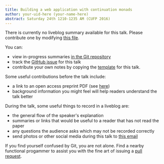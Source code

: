 ```yaml
---
title: Building a web application with continuation monads
author: your-uid-here (your-name-here)
abstract: Saturday 24th 1210-1235 AM (CUFP 2016)
---
```


There is currently no liveblog summary available for this talk. Please contribute one by modifying [this file](https://github.com/ocamllabs/icfp2016-blog/blob/master/CUFP/building-a-web-application-wit.md).

You can:
* view in-progress summaries [in the Git repository](https://github.com/ocamllabs/icfp2016-blog/tree/master/CUFP/building-a-web-application-wit/)
* track the [GitHub issue](https://github.com/ocamllabs/icfp2016-blog/issues/185) for this talk
* contribute your own notes by copying the [template](building-a-web-application-wit/template.md) for this talk.

Some useful contributions before the talk include:
* a link to an open access preprint PDF (see [here](https://github.com/gasche/icfp2016-papers))
* background information you might feel will help readers understand the talk better

During the talk, some useful things to record in a liveblog are:
* the general flow of the speaker's explanation
* summaries or links that would be useful to a reader that has not read the paper
* any questions the audience asks which may not be recorded correctly
* send photos or other social media during this talk to [this email](mailto:icfp16.photos@gmail.com?subject=CUFP:building-a-web-application-wit)

If you find yourself confused by Git, you are not alone. Find a nearby functional progammer
to assist you with the fine art of issuing a [pull request](https://help.github.com/articles/about-pull-requests/).

